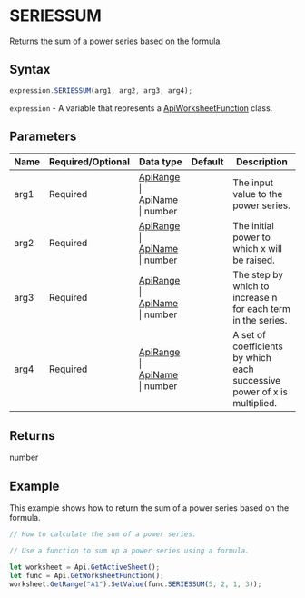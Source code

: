 # SERIESSUM

Returns the sum of a power series based on the formula.

## Syntax

```javascript
expression.SERIESSUM(arg1, arg2, arg3, arg4);
```

`expression` - A variable that represents a [ApiWorksheetFunction](../ApiWorksheetFunction.md) class.

## Parameters

| **Name** | **Required/Optional** | **Data type** | **Default** | **Description** |
| ------------- | ------------- | ------------- | ------------- | ------------- |
| arg1 | Required | [ApiRange](../../ApiRange/ApiRange.md) \| [ApiName](../../ApiName/ApiName.md) \| number |  | The input value to the power series. |
| arg2 | Required | [ApiRange](../../ApiRange/ApiRange.md) \| [ApiName](../../ApiName/ApiName.md) \| number |  | The initial power to which x will be raised. |
| arg3 | Required | [ApiRange](../../ApiRange/ApiRange.md) \| [ApiName](../../ApiName/ApiName.md) \| number |  | The step by which to increase n for each term in the series. |
| arg4 | Required | [ApiRange](../../ApiRange/ApiRange.md) \| [ApiName](../../ApiName/ApiName.md) \| number |  | A set of coefficients by which each successive power of x is multiplied. |

## Returns

number

## Example

This example shows how to return the sum of a power series based on the formula.

```javascript editor-xlsx
// How to calculate the sum of a power series.

// Use a function to sum up a power series using a formula.

let worksheet = Api.GetActiveSheet();
let func = Api.GetWorksheetFunction();
worksheet.GetRange("A1").SetValue(func.SERIESSUM(5, 2, 1, 3));
```
